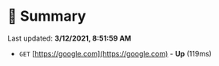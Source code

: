 # 📖 Summary
Last updated: **3/12/2021, 8:51:59 AM**

- `GET` [https://google.com](https://google.com) - **Up** (119ms)
